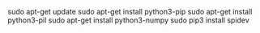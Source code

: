 sudo apt-get update
sudo apt-get install python3-pip
sudo apt-get install python3-pil
sudo apt-get install python3-numpy
sudo pip3 install spidev
